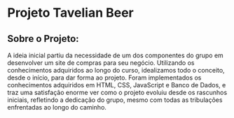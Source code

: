 # Projeto Tavelian Beer
## Sobre o Projeto:
A ideia inicial partiu da necessidade de um dos componentes do grupo em desenvolver um site de compras para seu negócio. Utilizando os conhecimentos adquiridos ao longo do curso, idealizamos todo o conceito, desde o início, para dar forma ao projeto. Foram implementados os conhecimentos adquiridos em HTML, CSS, JavaScript e Banco de Dados, e traz uma satisfação enorme ver como o projeto evoluiu desde os rascunhos iniciais, refletindo a dedicação do grupo, mesmo com todas as tribulações enfrentadas ao longo do caminho.
